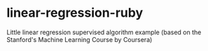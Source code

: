 # linear-regression-ruby
Little linear regression supervised algorithm example (based on the Stanford's Machine Learning Course by Coursera)
